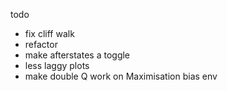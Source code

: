 todo
- fix cliff walk
- refactor
- make afterstates a toggle
- less laggy plots
- make double Q work on Maximisation bias env